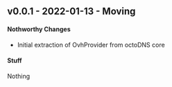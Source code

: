 ## v0.0.1 - 2022-01-13 - Moving

#### Nothworthy Changes

* Initial extraction of OvhProvider from octoDNS core

#### Stuff

Nothing
